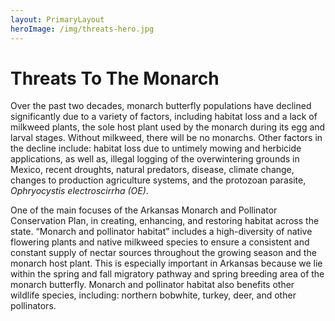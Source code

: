 ```yaml
---
layout: PrimaryLayout
heroImage: /img/threats-hero.jpg
---
```

# Threats To The Monarch

Over the past two decades, monarch butterfly populations have declined significantly due to a variety of factors, including habitat loss and a lack of milkweed plants, the sole host plant used by the monarch during its egg and larval stages. Without milkweed, there will be no monarchs. Other factors in the decline include: habitat loss due to untimely mowing and herbicide applications, as well as, illegal logging of the overwintering grounds in Mexico, recent droughts, natural predators, disease, climate change, changes to production agriculture systems, and the protozoan parasite, _Ophryocystis electroscirrha (OE)_.

One of the main focuses of the Arkansas Monarch and Pollinator Conservation Plan, in creating, enhancing, and restoring habitat across the state. “Monarch and pollinator habitat” includes a high-diversity of native flowering plants and native milkweed species to ensure a consistent and constant supply of nectar sources throughout the growing season and the monarch host plant. This is especially important in Arkansas because we lie within the spring and fall migratory pathway and spring breeding area of the monarch butterfly. Monarch and pollinator habitat also benefits other wildlife species, including: northern bobwhite, turkey, deer, and other pollinators.
